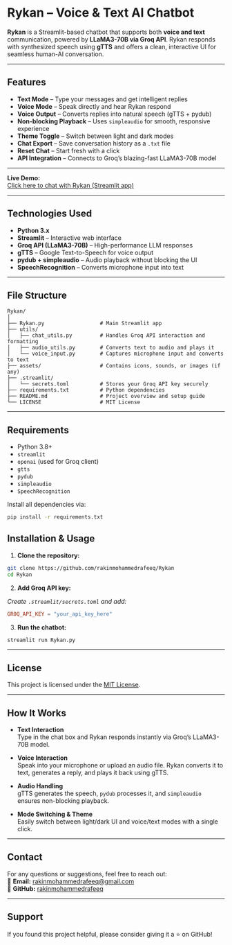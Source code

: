 # Rykan – Voice & Text AI Chatbot

**Rykan** is a Streamlit-based chatbot that supports both **voice and text** communication, powered by **LLaMA3-70B via Groq API**. Rykan responds with synthesized speech using **gTTS** and offers a clean, interactive UI for seamless human-AI conversation.

---

## Features

- **Text Mode** – Type your messages and get intelligent replies
- **Voice Mode** – Speak directly and hear Rykan respond
- **Voice Output** – Converts replies into natural speech (gTTS + pydub)
- **Non-blocking Playback** – Uses `simpleaudio` for smooth, responsive experience
- **Theme Toggle** – Switch between light and dark modes
- **Chat Export** – Save conversation history as a `.txt` file
- **Reset Chat** – Start fresh with a click
- **API Integration** – Connects to Groq’s blazing-fast LLaMA3-70B model

---

**Live Demo:**  
[Click here to chat with Rykan (Streamlit app)](https://rakinmohammedrafeeq-rykan.streamlit.app/)

---

## Technologies Used

- **Python 3.x**
- **Streamlit** – Interactive web interface
- **Groq API (LLaMA3-70B)** – High-performance LLM responses
- **gTTS** – Google Text-to-Speech for voice output
- **pydub + simpleaudio** – Audio playback without blocking the UI
- **SpeechRecognition** – Converts microphone input into text

---

## File Structure

```
Rykan/
│
├── Rykan.py                  # Main Streamlit app
├── utils/
│   ├── chat_utils.py         # Handles Groq API interaction and formatting
│   ├── audio_utils.py        # Converts text to audio and plays it
│   └── voice_input.py        # Captures microphone input and converts to text
├── assets/                   # Contains icons, sounds, or images (if any)
├── .streamlit/
│   └── secrets.toml          # Stores your Groq API key securely
├── requirements.txt          # Python dependencies
├── README.md                 # Project overview and setup guide
└── LICENSE                   # MIT License
```

---

## Requirements

- Python 3.8+
- `streamlit`
- `openai` (used for Groq client)
- `gtts`
- `pydub`
- `simpleaudio`
- `SpeechRecognition`

Install all dependencies via:

```bash
pip install -r requirements.txt
```

## Installation & Usage

1. **Clone the repository:**

```bash
git clone https://github.com/rakinmohammedrafeeq/Rykan
cd Rykan
```

2. **Add Groq API key:**

*Create `.streamlit/secrets.toml` and add:*

```toml
GROQ_API_KEY = "your_api_key_here"
```

3. **Run the chatbot:**

```bash
streamlit run Rykan.py
```

---

## License

This project is licensed under the [MIT License](LICENSE).

---

## How It Works

- **Text Interaction**  
  Type in the chat box and Rykan responds instantly via Groq’s LLaMA3-70B model.

- **Voice Interaction**  
  Speak into your microphone or upload an audio file. Rykan converts it to text, generates a reply, and plays it back using gTTS.

- **Audio Handling**  
  gTTS generates the speech, `pydub` processes it, and `simpleaudio` ensures non-blocking playback.

- **Mode Switching & Theme**  
  Easily switch between light/dark UI and voice/text modes with a single click.

---

## Contact  

For any questions or suggestions, feel free to reach out:  
📧 **Email:** rakinmohammedrafeeq@gmail.com  
🔗 **GitHub:** [rakinmohammedrafeeq](https://github.com/rakinmohammedrafeeq)

---

## Support

If you found this project helpful, please consider giving it a ⭐ on GitHub!

